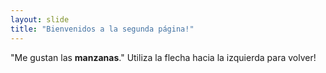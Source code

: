 ```yaml
---
layout: slide
title: "Bienvenidos a la segunda página!"
---
```

"Me gustan las **manzanas**."
Utiliza la flecha hacia la izquierda para volver!
